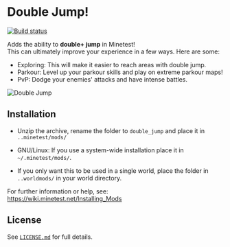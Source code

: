 # Double Jump!

[![Build status](https://github.com/Panquesito7/double_jump/workflows/build/badge.svg)](https://github.com/Panquesito7/double_jump/actions)

Adds the ability to **double+ jump** in Minetest!\
This can ultimately improve your experience in a few ways. Here are some:

- Exploring: This will make it easier to reach areas with double jump.
- Parkour: Level up your parkour skills and play on extreme parkour maps!
- PvP: Dodge your enemies' attacks and have intense battles.

![Double Jump](https://github.com/Panquesito7/double_jump/assets/51391473/79394981-18ad-4260-af3b-d5fd71a9a7fe)

## Installation

- Unzip the archive, rename the folder to `double_jump` and
place it in `..minetest/mods/`

- GNU/Linux: If you use a system-wide installation place
    it in `~/.minetest/mods/`.

- If you only want this to be used in a single world, place
    the folder in `..worldmods/` in your world directory.

For further information or help, see:\
<https://wiki.minetest.net/Installing_Mods>

## License

See [`LICENSE.md`](LICENSE.md) for full details.
